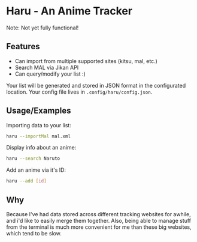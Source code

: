 # Haru - An Anime Tracker

Note: Not yet fully functional!

## Features

* Can import from multiple supported sites (kitsu, mal, etc.)
* Search MAL via Jikan API
* Can query/modify your list :)

Your list will be generated and stored in JSON format in the configurated location. Your config file lives in `.config/haru/config.json`.

## Usage/Examples

Importing data to your list:
```bash
haru --importMal mal.xml
```

Display info about an anime:
```bash
haru --search Naruto
```

Add an anime via it's ID:
```bash
haru --add [id]
```

## Why

Because I've had data stored across different tracking websites for awhile, and i'd like to easily merge them together. Also, being able to manage stuff from the terminal is much more convenient for me than these big websites, which tend to be slow. 
